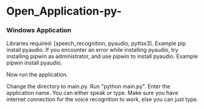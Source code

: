 # Open_Application-py-
<h3>Windows Application</h3>
<p>Libraries required: [speech_recognition, pyaudio, pyttsx3]. Example pip install pyaudio. If you encounter an error while installing pyaudio, try installing pipwin as administrator, and use pipwin to install pyaudio. Example pipwin install pyaudio.</p>
<p>Now run the application.</p>
<p>Change the directory to main.py. Run "python main.py". Enter the application name. You can either speak or type. Make sure you have internet connection for the voice recognition to work, else you can just type.</p>
